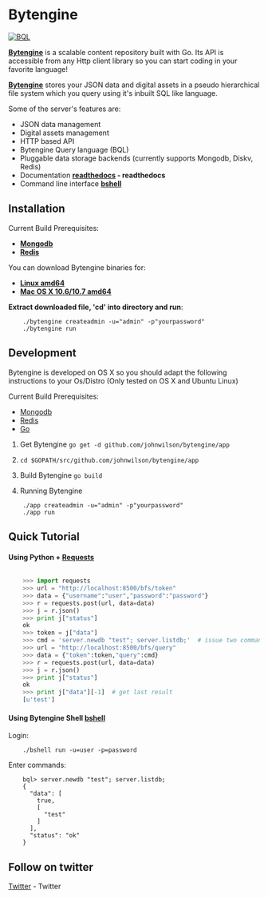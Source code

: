 # Bytengine

[![BQL](https://github.com/johnwilson/bytengine/raw/master/bql.png)](#bql.snippet)

**[Bytengine](http://www.bytengine.io/ "Bytengine")** is a scalable content 
repository built with Go. Its API is accessible from any Http client library so 
you can start coding in your favorite language!

**[Bytengine](http://www.bytengine.io/ "Bytengine")** stores your JSON data and 
digital assets in a pseudo hierarchical file system which you query using it's 
inbuilt SQL like language.

Some of the server's features are:

* JSON data management
* Digital assets management
* HTTP based API
* Bytengine Query language (BQL)
* Pluggable data storage backends (currently supports Mongodb, Diskv, Redis)
* Documentation **[readthedocs](https://bytengine.readthedocs.org/en/latest/) - readthedocs**
* Command line interface **[bshell](http://github.com/johnwilson/bshell/ "bshell")**

## Installation

Current Build Prerequisites:

* **[Mongodb](http://docs.mongodb.org/manual/installation/ "Mongodb")**
* **[Redis](http://redis.io/download "Redis")**

You can download Bytengine binaries for:

* **[Linux amd64](http://dl.bintray.com/johnwilson/Bytengine/bytengine-server-linux64-0.2.zip "Linux amd64")**
* **[Mac OS X 10.6/10.7 amd64](http://dl.bintray.com/johnwilson/Bytengine/bytengine-server-osx64-0.2.zip "Mac OS X 10.6/10.7 amd64")**

**Extract downloaded file, 'cd' into directory and run**:

```
    ./bytengine createadmin -u="admin" -p"yourpassword"
    ./bytengine run
```

## Development

Bytengine is developed on OS X so you should adapt the following instructions
to your Os/Distro (Only tested on OS X and Ubuntu Linux)

Current Build Prerequisites:

* [Mongodb](http://docs.mongodb.org/manual/installation/ "Mongodb")
* [Redis](http://redis.io/download "Redis")
* [Go](http://golang.org/doc/install "Go")

1. Get Bytengine `go get -d github.com/johnwilson/bytengine/app`

2. `cd $GOPATH/src/github.com/johnwilson/bytengine/app`

3. Build Bytengine `go build`

4. Running Bytengine
```
	./app createadmin -u="admin" -p"yourpassword"
	./app run
```

## Quick Tutorial

#### Using Python + [Requests](http://docs.python-requests.org/en/latest/ "Requests")

```python

    >>> import requests
    >>> url = "http://localhost:8500/bfs/token"
    >>> data = {"username":"user","password":"password"}
    >>> r = requests.post(url, data=data)
    >>> j = r.json()
    >>> print j["status"]
    ok
    >>> token = j["data"]
    >>> cmd = 'server.newdb "test"; server.listdb;'  # issue two commands
    >>> url = "http://localhost:8500/bfs/query"
    >>> data = {"token":token,"query":cmd}
    >>> r = requests.post(url, data=data)
    >>> j = r.json()
    >>> print j["status"]
    ok
    >>> print j["data"][-1]  # get last result
    [u'test']
```

#### Using Bytengine Shell **[bshell](http://github.com/johnwilson/bshell/ "bshell")**

Login:

```
    ./bshell run -u=user -p=password
```

Enter commands:

```
    bql> server.newdb "test"; server.listdb;
    {
      "data": [
        true,
        [
          "test"
        ]
      ],
      "status": "ok"
    }
```

## Follow on twitter

[Twitter](https://twitter.com/bytengine) - Twitter
